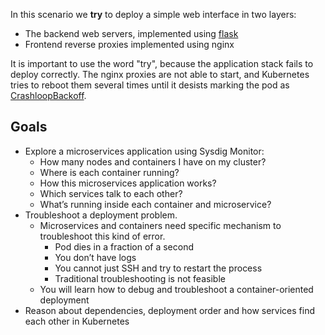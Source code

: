 In this scenario we **try** to deploy a simple web interface in two layers:

- The backend web servers, implemented using [flask](http://flask.pocoo.org/)
- Frontend reverse proxies implemented using nginx

It is important to use the word "try", because the application stack fails to deploy correctly. The nginx proxies are not able to start, and Kubernetes tries to reboot them several times until it desists marking the pod as [CrashloopBackoff](https://sysdig.com/blog/debug-kubernetes-crashloopbackoff/).

Goals
-----

- Explore a microservices application using Sysdig Monitor:
  - How many nodes and containers I have on my cluster?
  - Where is each container running?
  - How this microservices application works?
  - Which services talk to each other?
  - What’s running inside each container and microservice?
- Troubleshoot a deployment problem.
  - Microservices and containers need specific mechanism to troubleshoot this kind of error.
    - Pod dies in a fraction of a second
    - You don’t have logs
    - You cannot just SSH and try to restart the process
    - Traditional troubleshooting is not feasible
  - You will learn how to debug and troubleshoot a container-oriented deployment
- Reason about dependencies, deployment order and how services find each other in Kubernetes
